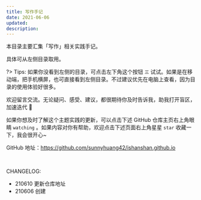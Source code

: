 ```yaml
---
title: 写作手记
date: 2021-06-06
updated: 
description: 
---
```




本目录主要汇集「写作」相关实践手记。

具体可从左侧目录取用。

?> Tips: 如果你没看到左侧的目录，可点击左下角这个按钮 `三` 试试。如果是在移动端，把手机横屏，也可直接看到左侧目录。不过建议优先在电脑上查看，因为目录的使用体验好很多。

欢迎留言交流。无论疑问、感受、建议，都很期待你及时告诉我，助我打开盲区，加速迭代 🤗

如果你想及时了解这个主题实践的更新，可以点击下述 GitHub 仓库主页右上角眼睛 `watching` 。如果内容对你有帮助，欢迎点击下述页面右上角星星 `star` 收藏一下，我会很开心~

GitHub 地址：https://github.com/sunnyhuang42/ishanshan.github.io

<br> 

CHANGELOG:

- 210610 更新仓库地址
- 210606 创建


